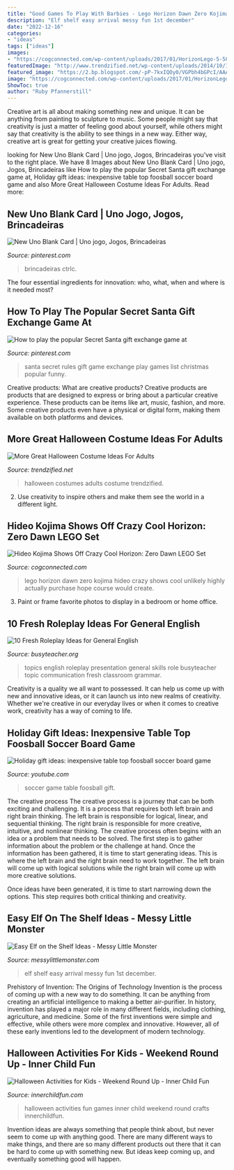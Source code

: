 ```yaml
---
title: "Good Games To Play With Barbies - Lego Horizon Dawn Zero Kojima Hideo Crazy Shows Cool Unlikely Highly Actually Purchase Hope Course Would Create"
description: "Elf shelf easy arrival messy fun 1st december"
date: "2022-12-16"
categories:
- "ideas"
tags: ["ideas"]
images:
- "https://cogconnected.com/wp-content/uploads/2017/01/HorizonLego-5-500x500.jpg"
featuredImage: "http://www.trendzified.net/wp-content/uploads/2014/10/IMG_5679__880.jpg"
featured_image: "https://2.bp.blogspot.com/-pP-7kxIQOy0/VGPbh4bGPcI/AAAAAAAABFk/JH7WeOQL_Rk/s1600/1500975_10151925407443089_1180067593_o.jpg"
image: "https://cogconnected.com/wp-content/uploads/2017/01/HorizonLego-5-500x500.jpg"
ShowToc: true
author: "Ruby Pfannerstill"
---
```



Creative art is all about making something new and unique. It can be anything from painting to sculpture to music. Some people might say that creativity is just a matter of feeling good about yourself, while others might say that creativity is the ability to see things in a new way. Either way, creative art is great for getting your creative juices flowing.

	

		
looking for New Uno Blank Card | Uno jogo, Jogos, Brincadeiras you've visit to the right place. We have 8 Images about New Uno Blank Card | Uno jogo, Jogos, Brincadeiras like How to play the popular Secret Santa gift exchange game at, Holiday gift ideas: inexpensive table top foosball soccer board game and also More Great Halloween Costume Ideas For Adults. Read more:
		
    
## New Uno Blank Card | Uno Jogo, Jogos, Brincadeiras

<img loading=lazy src="https://i.pinimg.com/736x/42/3c/ad/423cadf5bdb668cac2957155f9c46f4b.jpg" onerror="this.onerror=null;this.src='https://tse2.mm.bing.net/th?id=OIP.y7IqaieIKlb6kLoAAO5ufgHaJ3&amp;pid=15.1';" alt="New Uno Blank Card | Uno jogo, Jogos, Brincadeiras">

_Source: pinterest.com_

>brincadeiras ctrlc. 

	

The four essential ingredients for innovation: who, what, when and where is it needed most?
 

    
## How To Play The Popular Secret Santa Gift Exchange Game At

<img loading=lazy src="https://i.pinimg.com/736x/19/67/41/196741186b7be9421b4402fa64fe11e7.jpg" onerror="this.onerror=null;this.src='https://tse1.mm.bing.net/th?id=OIP.n3bpS-Jh8lRYBCUxBJtx6gHaLH&amp;pid=15.1';" alt="How to play the popular Secret Santa gift exchange game at">

_Source: pinterest.com_

>santa secret rules gift game exchange play games list christmas popular funny. 

	

Creative products: What are creative products?
Creative products are products that are designed to express or bring about a particular creative experience. These products can be items like art, music, fashion, and more. Some creative products even have a physical or digital form, making them available on both platforms and devices.

    
## More Great Halloween Costume Ideas For Adults

<img loading=lazy src="http://www.trendzified.net/wp-content/uploads/2014/10/IMG_5679__880.jpg" onerror="this.onerror=null;this.src='https://tse4.mm.bing.net/th?id=OIP.IKLKyiedSIF1F4pphzq9wwHaJ3&amp;pid=15.1';" alt="More Great Halloween Costume Ideas For Adults">

_Source: trendzified.net_

>halloween costumes adults costume trendzified. 

	

2. Use creativity to inspire others and make them see the world in a different light.

    
## Hideo Kojima Shows Off Crazy Cool Horizon: Zero Dawn LEGO Set

<img loading=lazy src="https://cogconnected.com/wp-content/uploads/2017/01/HorizonLego-5-500x500.jpg" onerror="this.onerror=null;this.src='https://tse2.mm.bing.net/th?id=OIP.DCN_Jo6U8IAlbKwFcW_8mAHaHa&amp;pid=15.1';" alt="Hideo Kojima Shows Off Crazy Cool Horizon: Zero Dawn LEGO Set">

_Source: cogconnected.com_

>lego horizon dawn zero kojima hideo crazy shows cool unlikely highly actually purchase hope course would create. 

	

3. Paint or frame favorite photos to display in a bedroom or home office.

    
## 10 Fresh Roleplay Ideas For General English

<img loading=lazy src="http://busyteacher.org/uploads/posts/2016-10/1477324118_ropl.jpg" onerror="this.onerror=null;this.src='https://tse4.mm.bing.net/th?id=OIP.tfwVYieeZJbCl18jNbcw1AHaD4&amp;pid=15.1';" alt="10 Fresh Roleplay Ideas for General English">

_Source: busyteacher.org_

>topics english roleplay presentation general skills role busyteacher topic communication fresh classroom grammar. 

	

Creativity is a quality we all want to possessed. It can help us come up with new and innovative ideas, or it can launch us into new realms of creativity. Whether we're creative in our everyday lives or when it comes to creative work, creativity has a way of coming to life.

    
## Holiday Gift Ideas: Inexpensive Table Top Foosball Soccer Board Game

<img loading=lazy src="http://i.ytimg.com/vi/AjlfGCR4qUk/maxresdefault.jpg" onerror="this.onerror=null;this.src='https://tse4.mm.bing.net/th?id=OIP.G0PNY9yOgiy1tmay56f3TgHaEK&amp;pid=15.1';" alt="Holiday gift ideas: inexpensive table top foosball soccer board game">

_Source: youtube.com_

>soccer game table foosball gift. 

	

The creative process
The creative process is a journey that can be both exciting and challenging. It is a process that requires both left brain and right brain thinking. The left brain is responsible for logical, linear, and sequential thinking. The right brain is responsible for more creative, intuitive, and nonlinear thinking.
The creative process often begins with an idea or a problem that needs to be solved. The first step is to gather information about the problem or the challenge at hand. Once the information has been gathered, it is time to start generating ideas. This is where the left brain and the right brain need to work together. The left brain will come up with logical solutions while the right brain will come up with more creative solutions.

Once ideas have been generated, it is time to start narrowing down the options. This step requires both critical thinking and creativity.

    
## Easy Elf On The Shelf Ideas - Messy Little Monster

<img loading=lazy src="https://2.bp.blogspot.com/-pP-7kxIQOy0/VGPbh4bGPcI/AAAAAAAABFk/JH7WeOQL_Rk/s1600/1500975_10151925407443089_1180067593_o.jpg" onerror="this.onerror=null;this.src='https://tse3.mm.bing.net/th?id=OIP.pcL_-hWkR_cXJtW53ak1KwHaJ4&amp;pid=15.1';" alt="Easy Elf on the Shelf Ideas - Messy Little Monster">

_Source: messylittlemonster.com_

>elf shelf easy arrival messy fun 1st december. 

	

Prehistory of Invention: The Origins of Technology
Invention is the process of coming up with a new way to do something. It can be anything from creating an artificial intelligence to making a better air-purifier. In history, invention has played a major role in many different fields, including clothing, agriculture, and medicine. Some of the first inventions were simple and effective, while others were more complex and innovative. However, all of these early inventions led to the development of modern technology.

    
## Halloween Activities For Kids - Weekend Round Up - Inner Child Fun

<img loading=lazy src="https://innerchildfun.com/wp-content/uploads/2013/10/halloweenactivities1b.jpg" onerror="this.onerror=null;this.src='https://tse4.mm.bing.net/th?id=OIP.aLJCa3ryKe0BaqBF6LNfRgHaKg&amp;pid=15.1';" alt="Halloween Activities for Kids - Weekend Round Up - Inner Child Fun">

_Source: innerchildfun.com_

>halloween activities fun games inner child weekend round crafts innerchildfun. 

	

Invention ideas are always something that people think about, but never seem to come up with anything good. There are many different ways to make things, and there are so many different products out there that it can be hard to come up with something new. But ideas keep coming up, and eventually something good will happen.

